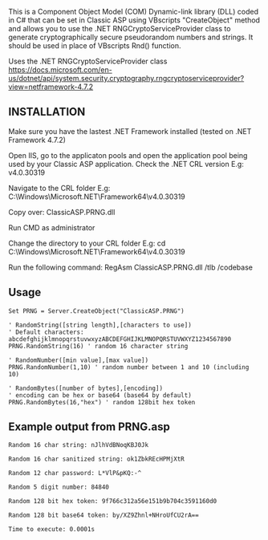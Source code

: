 This is a Component Object Model (COM) Dynamic-link library (DLL) coded in C# that can be set in Classic ASP using VBscripts "CreateObject" method and allows you to use the .NET RNGCryptoServiceProvider class to generate cryptographically secure pseudorandom numbers and strings. It should be used in place of VBscripts Rnd() function.

Uses the .NET RNGCryptoServiceProvider class
https://docs.microsoft.com/en-us/dotnet/api/system.security.cryptography.rngcryptoserviceprovider?view=netframework-4.7.2

## INSTALLATION

Make sure you have the lastest .NET Framework installed (tested on .NET Framework 4.7.2)

Open IIS, go to the applicaton pools and open the application pool being used by your Classic ASP application. Check the .NET CRL version E.g: v4.0.30319

Navigate to the CRL folder E.g: C:\Windows\Microsoft.NET\Framework64\v4.0.30319

Copy over: ClassicASP.PRNG.dll

Run CMD as administrator

Change the directory to your CRL folder E.g: cd C:\Windows\Microsoft.NET\Framework64\v4.0.30319

Run the following command: RegAsm ClassicASP.PRNG.dll /tlb /codebase

## Usage

	Set PRNG = Server.CreateObject("ClassicASP.PRNG")

	' RandomString([string length],[characters to use])
	' Default characters: abcdefghijklmnopqrstuvwxyzABCDEFGHIJKLMNOPQRSTUVWXYZ1234567890
	PRNG.RandomString(16) ' random 16 character string

	' RandomNumber([min value],[max value])
	PRNG.RandomNumber(1,10) ' random number between 1 and 10 (including 10)

	' RandomBytes([number of bytes],[encoding])
	' encoding can be hex or base64 (base64 by default)
	PRNG.RandomBytes(16,"hex") ' random 128bit hex token
  
## Example output from PRNG.asp
  
	Random 16 char string: nJlhVdBNoqKBJ0Jk

	Random 16 char sanitized string: ok1ZbkREcHPMjXtR

	Random 12 char password: L*VlP&pKQ:-^

	Random 5 digit number: 84840

	Random 128 bit hex token: 9f766c312a56e151b9b704c3591160d0

	Random 128 bit base64 token: by/XZ9Zhnl+NHroUfCU2rA==

	Time to execute: 0.0001s
